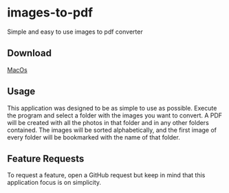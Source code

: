 # images-to-pdf
Simple and easy to use images to pdf converter

## Download
<!-- TODO add downloads for linux mac and windows -->
[MacOs](dist/images-to-pdf[MacOs].zip)

## Usage
This application was designed to be as simple to use as possible. Execute the program and select a folder with the images you want to convert. A PDF will be created with all the photos in that folder and in any other folders contained. The images will be sorted alphabetically, and the first image of every folder will be bookmarked with the name of that folder.

## Feature Requests
To request a feature, open a GitHub request but keep in mind that this application focus is on simplicity.